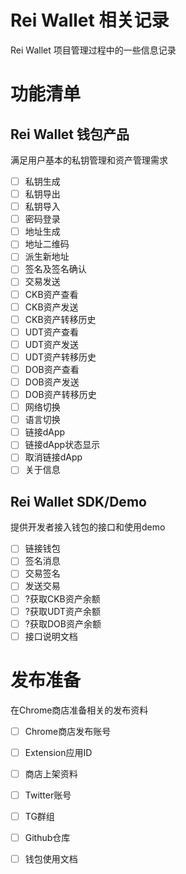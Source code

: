 # Rei Wallet 相关记录

Rei Wallet 项目管理过程中的一些信息记录

# 功能清单
## Rei Wallet 钱包产品
满足用户基本的私钥管理和资产管理需求
- [ ] 私钥生成
- [ ] 私钥导出
- [ ] 私钥导入
- [ ] 密码登录
- [ ] 地址生成
- [ ] 地址二维码
- [ ] 派生新地址
- [ ] 签名及签名确认
- [ ] 交易发送
- [ ] CKB资产查看
- [ ] CKB资产发送
- [ ] CKB资产转移历史
- [ ] UDT资产查看
- [ ] UDT资产发送
- [ ] UDT资产转移历史
- [ ] DOB资产查看
- [ ] DOB资产发送
- [ ] DOB资产转移历史
- [ ] 网络切换
- [ ] 语言切换
- [ ] 链接dApp
- [ ] 链接dApp状态显示
- [ ] 取消链接dApp
- [ ] 关于信息

## Rei Wallet SDK/Demo
提供开发者接入钱包的接口和使用demo
- [ ] 链接钱包
- [ ] 签名消息
- [ ] 交易签名
- [ ] 发送交易
- [ ] ?获取CKB资产余额
- [ ] ?获取UDT资产余额
- [ ] ?获取DOB资产余额
- [ ] 接口说明文档

# 发布准备
在Chrome商店准备相关的发布资料
- [ ] Chrome商店发布账号
- [ ] Extension应用ID
- [ ] 商店上架资料
- [ ] Twitter账号
- [ ] TG群组
- [ ] Github仓库
- [ ] 钱包使用文档



